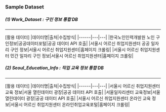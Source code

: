 ### Sample Dataset 
##### (1) Work_Dataset : 구인 정보 통합 DB
-------------
[활용 데이터]
|데이터명|출처|수집방식|
|------|---|---|
|한국노인인력개발원 노인 구인정보|공공데이터포털|공공 데이터 API 호출|
|서울시 어르신 취업지원센터 공공 일자리 구인 정보|서울시 어르신 취업지원센터|홈페이지 크롤링|
|서울시 어르신 취업지원센터 민간 일자리 구인 정보|서울시 어르신 취업지원센터|홈페이지 크롤링|

##### (2) Seoul_Education_Info : 직업 교육 정보 통합 DB 
-------------
[활용 데이터]
|데이터명|출처|수집방식|
|------|---|---|
|서울시 어르신 취업지원센터 교육 정보|서울 열린데이터 광장|공공 데이터 API 호출|
|서울일자리센터 교육정보|서울 열린데이터 광장|공공 데이터 API 호출|
|서울시 어르신 취업지원센터 온라인 교육 정보|서울시 어르신 취업지원센터 온라인취업교육포털|홈페이지 크롤링|
